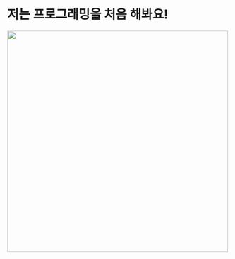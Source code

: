 # 저는 프로그래밍을 처음 해봐요!
<img src = "https://octodex.github.com/images/gracehoppertocat.jpg" width = "500" >

